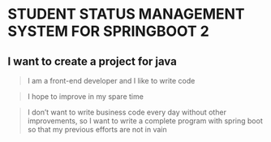 # STUDENT STATUS MANAGEMENT SYSTEM FOR SPRINGBOOT 2

## I want to create a project for java

> I am a front-end developer and I like to write code

> I hope to improve in my spare time

> I don’t want to write business code every day without other improvements, so I want to write a complete program with spring boot so that my previous efforts are not in vain